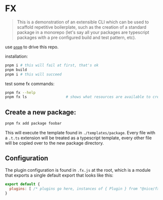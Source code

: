 # FX

> This is a demonstration of an extensible CLI which can be used to scaffold repetitive boilerplate, such as the creation of a standard package in a monorepo (let's say all your packages are typescript packages with a pre configured build and test pattern, etc).

use [`pnpm`](https://pnpm.io/) to drive this repo.

installation:
```bash
pnpm i # this will fail at first, that's ok
pnpm build
pnpm i # this will succeed
```

test some fx commands:
```bash
pnpm fx --help
pnpm fx ls                  # shows what resources are available to create
```

## Create a new package:
```bash
pnpm fx add package foobar 
```
This will execute the template found in `./templates/package`. Every file with a `.t.ts` extension will be treated as a typescript template, every other file will be copied over to the new package directory.


## Configuration
The plugin configuration is found in `.fx.js` at the root, which is a module that exports a single default export that looks like this:
```js
export default {
  plugins: [ /* plugins go here, instances of { Plugin } from "@nice/fx" ... */ ]
} 
```
